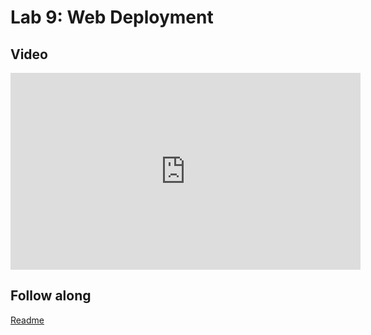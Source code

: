 # Lab 9: Web Deployment

## Video

<iframe width="560" height="315" src="https://www.youtube.com/embed/quHUi1ENImI" frameborder="0" allow="accelerometer; autoplay; clipboard-write; encrypted-media; gyroscope; picture-in-picture" allowfullscreen></iframe>

## Follow along

[Readme](https://github.com/full-stack-deep-learning/fsdl-text-recognizer-2021-labs/tree/main/lab9#readme)
